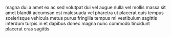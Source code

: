 magna dui a amet ex ac sed volutpat dui vel augue nulla vel mollis massa sit
amet blandit accumsan est malesuada vel pharetra ut placerat quis tempus
scelerisque vehicula metus purus fringilla tempus mi vestibulum sagittis
interdum turpis in et dapibus donec magna nunc commodo tincidunt placerat cras
sagittis